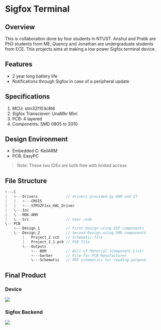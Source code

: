 # Sigfox Terminal

## Overview
This is collaboration done by four students in NTUST. Anshul and Pratik are PhD students from ME, Quency and Jonathan are undergraduate students from ECE. This projects aims at making a low power Sigfox terminal device.

## Features
* 2 year long battery life
* Notifications through Sigfox in case of a peripheral update

## Specifications
1. MCU: stm32f103c8t6 
2. Sigfox Transciever: UnaMkr Mini
3. PCB: 4 layered
4. Components: SMD 0805 to 2010

## Design Environment
* Embedded C: KeilARM
* PCB: EasyPC
> Note: These two IDEs are both free with limited access

## File Structure
```C
+---C
|   +---Drivers             // drivers provided by ARM and ST
|   |   +---CMSIS
|   |   +---STM32F1xx_HAL_Driver
|   \---Inc
|   \---MDK-ARM
|   \---Src                 // User code
\---PCB
    +---Design_1            // First Design using DIP components   
    \---Design_2            // Second Design using SMD components
        |   Project_2.sch   // Schematic file
        |   Project_2_1.pcb // PCB file
        \---Outputs
            +---BOM         // Bill of Material (Component List)
            +---Gerber      // File for PCB Manufacturer
            \---Schematic   // PDF schematics for reading purpose
```
## Final Product

### Device
![](https://i.imgur.com/F9VdhVe.jpg)
### Sigfox Backend
![](https://i.imgur.com/8MeSyO2.png)




